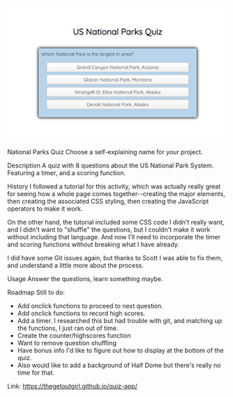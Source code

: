 ![Screenshot of quiz](/Picture3.png)

National Parks Quiz
Choose a self-explaining name for your project.

Description
A quiz with 8 questions about the US National Park System. Featuring a timer, and a scoring function. 

History
I followed a tutorial for this activity, which was actually really great for seeing how a whole page comes together--creating the major elements, then creating the associated CSS styling, then creating the JavaScript operators to make it work. 

On the other hand, the tutorial included some CSS code I didn't really want, and I didn't want to "shuffle" the questions, but I couldn't make it work without including that language. And now I'll need to incorporate the timer and scoring functions without breaking what I have already.

I did have some Git issues again, but thanks to Scott I was able to fix them, and understand a little more about the process. 

Usage
Answer the questions, learn something maybe. 

Roadmap
Still to do:
- Add onclick functions to proceed to next question. 
- Add onclick functions to record high scores.
- Add a timer. I researched this but had trouble with git, and matching up the functions, I just ran out of time.
- Create the counter/highscores function
- Want to remove question shuffling
- Have bonus info I'd like to figure out how to display at the bottom of the quiz.
- Also would like to add a background of Half Dome but there's really no time for that.


Link: https://thegetoutgirl.github.io/quiz-app/
